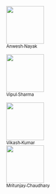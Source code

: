  [<img src="https://avatars0.githubusercontent.com/u/8139783?v=3&s=460" width="100px;"/><br /><sub>Anwesh Nayak</sub>](https://github.com/anweshknayak)<br/>
 
[<img src="https://avatars3.githubusercontent.com/u/21038781?v=3&s=460" width="100px;"/><br /><sub>Vipul Sharma</sub>](https://github.com/vsvipul555)<br/>

[<img src="https://avatars1.githubusercontent.com/u/26583124?v=3&u=d4e092d761a4dd7b87161b33b90015fe293e0c24&s=400" width="100px;"/><br /><sub>Vikash Kumar</sub>](https://github.com/vikash-kr)<br/>
[<img src="https://avatars3.githubusercontent.com/u/22169716?v=3&s=400" width="100px;"/><br /><sub>Mritunjay Chaudhary</sub>](https://github.com/jarvis004)<br/>

